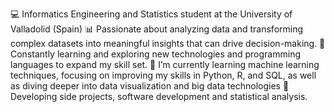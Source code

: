 💻 Informatics Engineering and Statistics student at the University of Valladolid (Spain)
📊 Passionate about analyzing data and transforming complex datasets into meaningful insights that can drive decision-making.
🚀 Constantly learning and exploring new technologies and programming languages to expand my skill set.
🌱 I’m currently learning machine learning techniques, focusing on improving my skills in Python, R, and SQL, as well as diving deeper into data visualization and big data technologies
🔧 Developing side projects, software development and statistical analysis.

